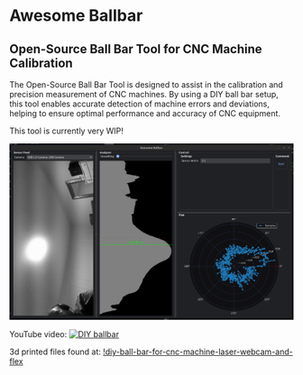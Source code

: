 # Awesome Ballbar

## Open-Source Ball Bar Tool for CNC Machine Calibration
The Open-Source Ball Bar Tool is designed to assist in the calibration and precision measurement of CNC machines. By using a DIY ball bar setup, this tool enables accurate detection of machine errors and deviations, helping to ensure optimal performance and accuracy of CNC equipment.

This tool is currently very WIP!

![Awesome Ballbar GUI](images/awesome_ballbar_gui_WIP.png)

YouTube video:
[![DIY ballbar](https://img.youtube.com/vi/xbM0I1bafhM/maxresdefault.jpg)](https://youtu.be/xbM0I1bafhM)

3d printed files found at: [!diy-ball-bar-for-cnc-machine-laser-webcam-and-flex](https://www.printables.com/model/978716-diy-ball-bar-for-cnc-machine-laser-webcam-and-flex)

